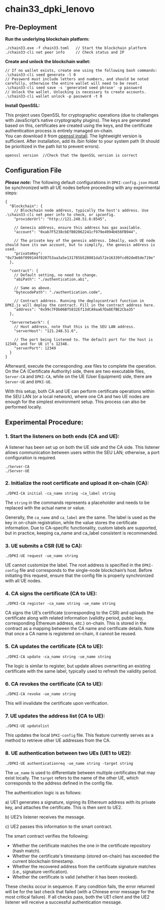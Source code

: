 # chain33_dpki_lenovo  
   
## Pre-Deployment  
**Run the underlying blockchain platform:**
```
./chain33.exe -f chain33.toml   // Start the blockchain platform
./chain33-cli net peer info     // Check status and IP
```
**Create and unlock the blockchain wallet:**
```
// If no wallet exists, create one using the following bash commands:
.\chain33-cli seed generate -l 0
// Password must include letters and numbers, and should be noted carefully, otherwise the entire wallet will need to be reset.
.\chain33-cli seed save -s 'generated seed phrase' -p password  
// Unlock the wallet. Unlocking is necessary to create accounts.
.\chain33-cli wallet unlock -p password -t 0
```
**Install OpenSSL:**

This project uses OpenSSL for cryptographic operations (due to challenges with JavaScript’s native cryptography plugins). The keys are generated based on this, certificates are created using the keys, and the certificate authentication process is entirely managed on-chain.  
You can download it from [openssl install](https://slproweb.com/products/Win32OpenSSL.html). The lightweight version is sufficient. After installation, add its /bin folder to your system path (It should be prioritized in the path list to prevent errors).
```
openssl version  //Check that the OpenSSL version is correct
```
  
## Configuration File
***Please note:*** The following default configurations in  ```DPKI-config.json``` must be synchronized with all UE nodes before proceeding with any experimental steps:  
```
{
  "Blockchain": {
    // Blockchain node address, typically the host's address. Use .\chain33-cli net peer info to check, or ipconfig.
    "providerUrl": "http://121.248.51.6:8545",
    
    // Genesis address, ensure this address has gas available.
    "account": "0xab7F5238cbEfB02062241cf979e4994b656FB944",

    // The private key of the genesis address. Ideally, each UE node should have its own account, but to simplify, the genesis address is used.
    "privateKey": "0x73e66f099144f820753aa3a5e131785b528081da572e16339fcd02de05de719e"
  },

  "contract": {
    // Default setting, no need to change.
    "abiPath": "./authentication.abi",

    // Same as above.
    "bytecodePath": "./authentication.code",

    // Contract address. Running the deploycontract function in DPKI.js will deploy the contract. Fill in the contract address here.
    "address": "0x99c7FDb06Bf5832Ef13dCA9aa67Da8EfBE2Cba35"
  },

  "Servernetwork": {
    // Host address, note that this is the SEU LAN address.
    "serverHost": "121.248.51.6",

    // The port being listened to. The default port for the host is 12349, and for UE it’s 12348.
    "serverPort": 12349
  }
}

```
  
Afterward, execute the corresponding .exe files to complete the operation. On the CA (Certificate Authority) side, there are two executable files, ```Server-CA``` and ```DPKI-CA```, while on the UE (User Equipment) side, there are ```Server-UE``` and ```DPKI-UE```.

With this setup, both CA and UE can perform certificate operations within the SEU LAN (or a local network), where one CA and two UE nodes are enough for the simplest environment setup. This process can also be performed locally.

## Experimental Procedure:  
### 1. Start the listeners on both ends (CA and UE):

A listener has been set up on both the UE side and the CA side. This listener allows communication between users within the SEU LAN; otherwise, a port configuration is required.
```
./Server-CA  
./Server-UE
```
  
### 2. Initialize the root certificate and upload it on-chain (CA):

```
./DPKI-CA initial -ca_name string -ca_label string  
```
The ```string``` in the commands represents a placeholder and needs to be replaced with the actual name or value. 

Generally, the ```ca_name``` and ```ca_label``` are the same. The label is used as the key in on-chain registration, while the value stores the certificate information. Due to CA-specific functionality, custom labels are supported, but in practice, keeping ca_name and ca_label consistent is recommended.
  
### 3. UE submits a CSR (UE to CA):  
```
./DPKI-UE request -ue_name string                  
```
UE cannot customize the label. The root address is specified in the ```DPKI-config``` file and corresponds to the single-node blockchain’s host. Before initiating this request, ensure that the config file is properly synchronized with all UE nodes.
  
### 4. CA signs the certificate (CA to UE):
```
./DPKI-CA register -ca_name string -ue_name string   
```
CA signs the UE’s certificate (corresponding to the CSR) and uploads the certificate along with related information (validity period, public key, corresponding Ethereum address, etc.) on-chain. This is stored in the contract as a mapping between the CA name and certificate details. Note that once a CA name is registered on-chain, it cannot be reused.

  
### 5. CA updates the certificate (CA to UE):
```
./DPKI-CA update -ca_name string -ue_name string     
```
The logic is similar to register, but update allows overwriting an existing certificate with the same label, typically used to refresh the validity period. 
  
### 6. CA revokes the certificate (CA to UE):
```
./DPKI-CA revoke -ue_name string                     
```
This will invalidate the certificate upon verification.
  
### 7. UE updates the address list (CA to UE):
```
./DPKI-UE updatelist                                 
```
This updates the local ```DPKI-config``` file. This feature currently serves as a method to retrieve other UE addresses from the CA.
  
### 8. UE authentication between two UEs (UE1 to UE2):
```
./DPKI-UE authenticationreq -ue_name string -target string         
```
The ```ue_name``` is used to differentiate between multiple certificates that may exist locally. The ```target``` refers to the name of the other UE, which corresponds to the address defined in the config file. 

The authentication logic is as follows:

a) UE1 generates a signature, signing its Ethereum address with its private key, and attaches the certificate. This is then sent to UE2.

b) UE2’s listener receives the message.

c) UE2 passes this information to the smart contract.

The smart contract verifies the following: 
- Whether the certificate matches the one in the certificate repository (hash match).
- Whether the certificate's timestamp (stored on-chain) has exceeded the current blockchain timestamp.
- Whether the recovered address from the certificate signature matches (i.e., signature verification).
- Whether the certificate is valid (whether it has been revoked).

These checks occur in sequence. If any condition fails, the error returned will be for the last check that failed (with a Chinese error message for the most critical failure).
If all checks pass, both the UE1 client and the UE2 listener will receive a successful authentication message.                                                                                                                                                                                       
